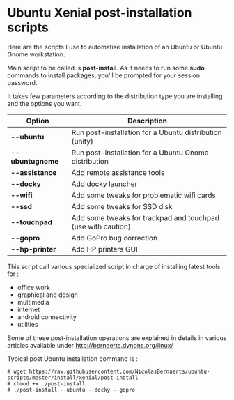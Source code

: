 Ubuntu Xenial post-installation scripts
=======================================

Here are the scripts I use to automatise installation of an Ubuntu or Ubuntu Gnome workstation.

Main script to be called is **post-install**. As it needs to run some **sudo** commands to install packages, you'll be prompted for your session password.

It takes few parameters according to the distribution type you are installing and the options you want.

| Option             | Description |
| -------------      | ------------- |
| **--ubuntu**       | Run post-installation for a Ubuntu distribution (unity)  |
| **--ubuntugnome**  | Run post-installation for a Ubuntu Gnome distribution |
| **--assistance**   | Add remote assistance tools |
| **--docky**        | Add docky launcher |
| **--wifi**         | Add some tweaks for problematic wifi cards |
| **--ssd**          | Add some tweaks for SSD disk |
| **--touchpad**     | Add some tweaks for trackpad and touchpad (use with caution) |
| **--gopro**        | Add GoPro bug correction |
| **--hp-printer**   | Add HP printers GUI |

This script call various specialized script in charge of installing latest tools for :
  * office work
  * graphical and design
  * multimedia
  * internet
  * android connectivity
  * utilities

Some of these post-installation operations are explained in details in various articles available under http://bernaerts.dyndns.org/linux/

Typical post Ubuntu installation command is :

    # wget https://raw.githubusercontent.com/NicolasBernaerts/ubuntu-scripts/master/install/xenial/post-install
    # chmod +x ./post-install
    # ./post-install --ubuntu --docky --gopro
